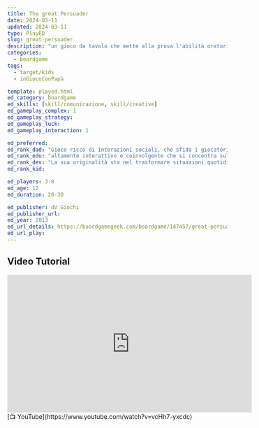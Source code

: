 ```yaml
---
title: The great Persuader
date: 2024-03-11
updated: 2024-03-11
type: PlayED
slug: great-persuader
description: "un gioco da tavolo che mette alla prova l'abilità oratoria dei giocatori, chiamati a promuovere offerte poco allettanti o a sminuire eventi positivi. I partecipanti si alternano nel ruolo di \"cliente\" per giudicare le argomentazioni di due \"persuasori\", mentre gli altri scommettono sul vincitore del confronto."
categories:
  - boardgame
tags:
  - target/kids
  - inGiocoConPapà

template: played.html
ed_category: boardgame
ed_skills: [skill/comunicazione, skill/creative]
ed_gameplay_complex: 1
ed_gameplay_strategy: 
ed_gameplay_luck: 
ed_gameplay_interaction: 1

ed_preferred: 
ed_rank_dad: "Gioco ricco di interazioni sociali, che sfida i giocatori a utilizzare l’abilità comunicativa"
ed_rank_edu: "altamente interattivo e coinvolgente che si concentra sull'arte della retorica e della persuasione"
ed_rank_dev: "La sua originalità sta nel trasformare situazioni quotidiane a proposte improbabili in terreno fertile per dibattiti esilaranti e sfide di argomentazione."
ed_rank_kid: 

ed_players: 3-8
ed_age: 12
ed_duration: 20-30

ed_publisher: dV Giochi
ed_publisher_url: 
ed_year: 2013
ed_url_details: https://boardgamegeek.com/boardgame/147457/great-persuader
ed_url_play: 
---
```


## Video Tutorial

<iframe width="560" height="315" src="https://www.youtube-nocookie.com/embed/vcHh7-yxcdc?si=RksCZrhT9O6HaL9c" title="YouTube video player" frameborder="0" allow="accelerometer; autoplay; clipboard-write; encrypted-media; gyroscope; picture-in-picture; web-share" allowfullscreen></iframe>
[📺 YouTube](https://www.youtube.com/watch?v=vcHh7-yxcdc)
